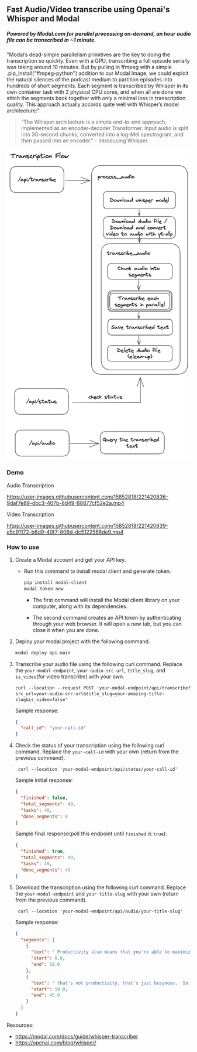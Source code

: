 ## Fast Audio/Video transcribe using Openai's Whisper and Modal

##### Powered by Modal.com for parallel processing on-demand, an hour audio file can be transcribed in ~1 minute.

"Modal’s dead-simple parallelism primitives are the key to doing the transcription so quickly. Even with a GPU, transcribing a full episode serially was taking around 10 minutes. But by pulling in ffmpeg with a simple .pip_install("ffmpeg-python") addition to our Modal Image, we could exploit the natural silences of the podcast medium to partition episodes into hundreds of short segments. Each segment is transcribed by Whisper in its own container task with 2 physical CPU cores, and when all are done we stitch the segments back together with only a minimal loss in transcription quality. This approach actually accords quite well with Whisper’s model architecture:"

> “The Whisper architecture is a simple end-to-end approach, implemented as an encoder-decoder Transformer. Input audio is split into 30-second chunks, converted into a log-Mel spectrogram, and then passed into an encoder.” - Introducing Whisper

![Transcription Flow](modal-vide-audio-transcribe.png)

### Demo

Audio Transcription

https://user-images.githubusercontent.com/15852818/221420836-9daf7e89-dbc3-407b-8d49-88877cf52e2a.mp4

Video Transcription

https://user-images.githubusercontent.com/15852818/221420839-e5c91172-b6d9-40f7-806d-dc5122568de9.mp4

### How to use

1. Create a Modal account and get your API key.

   - Run this command to install modal client and generate token.

     ```bash
     pip install modal-client
     modal token new
     ```

     - The first command will install the Modal client library on your computer, along with its dependencies.

     - The second command creates an API token by authenticating through your web browser. It will open a new tab, but you can close it when you are done.

2. Deploy your modal project with the following command.

   ```bash
   modal deploy api.main
   ```

3. Transcribe your audio file using the following curl command. Replace the `your-modal-endpoint`, `your-audio-src-url`, `title_slug`, and `is_video`(for video transcribe) with your own.

   ```curl
   curl --location --request POST 'your-modal-endpoint/api/transcribe?src_url=your-audio-src-url&title_slug=your-amazing-title-slug&is_video=false'
   ```

   Sample response:

   ```json
   {
     "call_id": "your-call-id"
   }
   ```

4. Check the status of your transcription using the following curl command. Replace the `your-call-id` with your own (return from the previous command).

   ```curl
    curl --location 'your-modal-endpoint/api/status/your-call-id'
   ```

   Sample initial response:

   ```json
   {
     "finished": false,
     "total_segments": 49,
     "tasks": 49,
     "done_segments": 0
   }
   ```

   Sample final response(poll this endpoint until `finished` is `true`):

   ```json
   {
     "finished": true,
     "total_segments": 49,
     "tasks": 49,
     "done_segments": 49
   }
   ```

5. Download the transcription using the following curl command. Replace the `your-modal-endpoint` and `your-title-slug` with your own (return from the previous command).

   ```curl
    curl --location 'your-modal-endpoint/api/audio/your-title-slug'
   ```

   Sample response:

   ```json
   {
     "segments": [
       {
         "text": " Productivity also means that you're able to maximize the hours that you have and also rest deliberately in between.  That's real productivity because if you're just constantly working without breaks and without really knowing what your goals are and what you're achieving,",
         "start": 0.0,
         "end": 19.0
       },
       {
         "text": " that's not productivity, that's just busyness.  So that's the difference between productivity and busyness and it really starts from the very beginning of your day.",
         "start": 19.0,
         "end": 45.0
       }
     ]
   }
   ```

Resources:

- https://modal.com/docs/guide/whisper-transcriber
- https://openai.com/blog/whisper/
